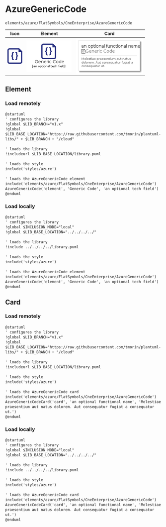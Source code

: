 # AzureGenericCode
```text
elements/azure/FlatSymbols/CneEnterprise/AzureGenericCode
```
| Icon | Element | Card |
| :-: | :-: | --- |
| ![AzureGenericCode icon](../../../../icons/azure/FlatSymbols/CneEnterprise/AzureGenericCode.png) | ![AzureGenericCode element](AzureGenericCode.element.png) | ![AzureGenericCode card](AzureGenericCode.card.png) |
## Element
### Load remotely
```plantuml
@startuml
' configures the library
!global $LIB_BRANCH="v1.x"
!global $LIB_BASE_LOCATION="https://raw.githubusercontent.com/tmorin/plantuml-libs/" + $LIB_BRANCH + "/cloud"

' loads the library
!includeurl $LIB_BASE_LOCATION/library.puml

' loads the style
include('styles/azure')

' loads the AzureGenericCode element
include('elements/azure/FlatSymbols/CneEnterprise/AzureGenericCode')
AzureGenericCode('element', 'Generic Code', 'an optional tech field')
@enduml
```
### Load locally
```plantuml
@startuml
' configures the library
!global $INCLUSION_MODE="local"
!global $LIB_BASE_LOCATION="../../../../"

' loads the library
!include ../../../../library.puml

' loads the style
include('styles/azure')

' loads the AzureGenericCode element
include('elements/azure/FlatSymbols/CneEnterprise/AzureGenericCode')
AzureGenericCode('element', 'Generic Code', 'an optional tech field')
@enduml
```
## Card
### Load remotely
```plantuml
@startuml
' configures the library
!global $LIB_BRANCH="v1.x"
!global $LIB_BASE_LOCATION="https://raw.githubusercontent.com/tmorin/plantuml-libs/" + $LIB_BRANCH + "/cloud"

' loads the library
!includeurl $LIB_BASE_LOCATION/library.puml

' loads the style
include('styles/azure')

' loads the AzureGenericCode card
include('elements/azure/FlatSymbols/CneEnterprise/AzureGenericCode')
AzureGenericCodeCard('card', 'an optional functional name', 'Molestiae praesentium aut natus dolorem. Aut consequatur fugiat a consequatur ut.')
@enduml
```
### Load locally
```plantuml
@startuml
' configures the library
!global $INCLUSION_MODE="local"
!global $LIB_BASE_LOCATION="../../../../"

' loads the library
!include ../../../../library.puml

' loads the style
include('styles/azure')

' loads the AzureGenericCode card
include('elements/azure/FlatSymbols/CneEnterprise/AzureGenericCode')
AzureGenericCodeCard('card', 'an optional functional name', 'Molestiae praesentium aut natus dolorem. Aut consequatur fugiat a consequatur ut.')
@enduml
```
